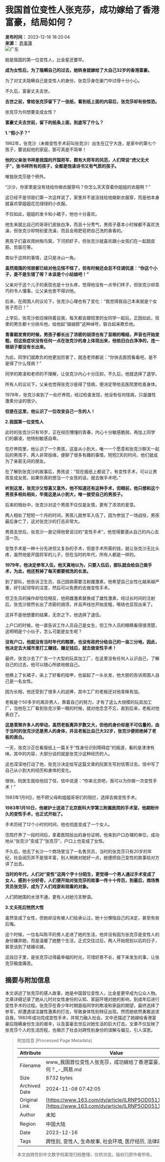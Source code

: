 # 我国首位变性人张克莎，成功嫁给了香港富豪，结局如何？

**发布时间：** 2023-12-16 18:20:04  
**来源：** [奇事簿](https://www.163.com/dy/media/T1493385154164.html)  
![广东](https://static.ws.126.net/163/f2e/dy_media/dy_media/static/images/ipLocation.f6d00eb.svg)  

她是我国的第一位变性人，比金星还要早。

**成为女性后，为了隐瞒自己的过去，她转身就嫁给了大自己32岁的香港富豪。**

为了对丈夫隐瞒自己是变性人的身份，张克莎身在豪门中过得十分小心。

不久后，富豪丈夫去世。

**去世之前，曾给张克莎留下了一张纸，看到纸上面的内容后，张克莎却有些惊恐。**

张克莎为何想要变成女性？

**富豪丈夫去世前，留下的纸条上面，到底写了什么？**

**1.“假小子？”**

1962年，张克沙（未做变性手术前叫张克沙）出生在辽宁大连，是家中的第七个孩子，要说起他的家庭，那可真是不简单！

**他的父亲张书祥是我国的开国将军，颇有大将军的风范，人们常说“虎父无犬子”，张书祥所有的孩子，全都是饱读诗书又有气质的孩子。**

唯独张克莎是个例外。

“沙沙，你家里是没有钱给你做衣服穿吗？你怎么天天穿着你姐姐的衣服啊？”

这已经不是邻居们第一次这样说了，家里并不是没钱给他做新衣服穿，而是他本身就喜欢穿姐姐花花绿绿的小衣服。

不仅如此，姐姐的发卡和小裙子，他也十分喜欢。

他生来就比自己的哥哥们皮肤白净，而且十分秀气，男孩子基本小时候都不喜欢洗澡，但张克沙却特别爱洗澡，而且会用肥皂把自己洗的香香的。

男孩子们喜欢爬树掏鸟窝，下河抓虾子，但张克沙就喜欢跟小女孩们在一起跳皮筋、剪窗花等。

类似于这样的事情，这只是冰山一角。

**虽然周围的邻居都已经对他见怪不怪了，但有时候还会忍不住调侃道：“你这个小子，是不是生错了呀？本该是个小姑娘吧！”**

父亲对于这个儿子的表现也是十分头疼，觉得他没有一点爷们样子，但张克沙却乖巧的令人懂事，让父亲也舍不得训他。

后来，在周围人的议论下，张克沙心理也有了变化：“我觉得我自己本来就是个女孩子而已！”

上学后，张克沙依旧保持着自我，每天都会跟班里的女同学一起玩，正因如此，班里的男生都十分排斥他，给他起“娘娘腔”这种绰号，联合起来欺负他。

**青春期发育的时候，男孩子都长出了浓密的胡须也有了显眼的喉结，声音也开始变粗，但这些症状没有任何一点在张克沙的身上体现出来，他依旧白白净净的，连一根胡子都没有长出来。**

为此，同学们就欺负的他更加厉害了，就连老师都说：“你快去医院看看吧，是不是得了什么怪病？”

同学的欺凌和老师的不理解，让张克沙内心十分压抑，不久后，他就选择了退学。

所有人的议论下，父亲也觉得张克沙是得了怪病，便决定带他去医院里检查身体。

1978年，张克沙来到了一处疗养院，经过检查发现，他没有任何怪病，只是雄性激素分泌的很少。

**但是在这里，他认识了一位改变自己一生的人！**

**2.我国第一位变性人**

此时的张克沙只有16岁，正在经历懵懂的青春，内心十分敏感脆弱，再加上同学们的霸凌，他特别敏感自卑。

在疗养院里，他认识了一个男孩，这是从小到大，唯一一个愿意和张克沙聊天一起玩的男孩子，两人非常投缘，便聊了很多有趣的事情，短短2天的时间，他们就成为了亲密无间的朋友。

在了解到张克沙的故事后，男孩说：“现在报纸上都说了，有变性手术，可以让男孩变成女孩，如果你真的想当一个女孩的话，就去做手术吧。”

**听到这里，张克沙又惊喜又意外，他不知道还有这种手术，但眼前，他只想和这个男孩多相处相处，毕竟这是从小到大，唯一接受自己的男孩子。**

后来的相处中，张克沙对这个男孩不仅仅是友情，更有了浓浓的爱意。

两人相处了短短一个月的时间，男孩儿就参军入伍了，因为参加了一场战役，男孩最后身亡了，这对张克沙的打击非常大。

男孩去世后，张克沙一直记得他曾说过的“变性手术”，他觉得要遵从自己的内心去活一次。

变性手术是一种十分先进但又复杂的手术，但是手术所需的钱，就让张克沙无比头疼，虽然他是开国将军的儿子，但在当时的年代，所有人都是一样的。

**1979年，他决定参军入伍，他天真地以为，只要入伍后，部队就会给自己做手术，为此，他还剪掉了每天都要梳洗的长发。**

到了部队，他告诉卫生员，自己因病需要注射雌激素，他希望自己女性化越来越严重，好引起领导的注意，然后可以免费的去做变性手术。

但卫生员的操作却恰恰相反，他把雌激素替换成了雄性激素，经过长时间的注射后，张克沙居然长出了浓密的胡须，并且声线也开始变粗，喉结也显现出来了。

这并不是他想要的结果，无奈之下，他选择了退伍。

上户口的时候，他一直告诉工作人员自己是女生，但工作人员的眼睛看得很清楚，这明明是个小伙子，怎么可能是女生呢？

**没有户口，他就没有当时年代的粮票，也没有政府分给自己的一亩三分地，因此，他决定去大城市里打工赚钱，赚足钱后，就去做变性手术！**

最终，张克沙去了广东一个大型的玩具加工厂，在这里没有任何人认识自己，了解自己的过去，他可以随心所欲地做自己。

他换上了长裙子，染上了好看的指甲，也留起了一头长发，他大胆的告诉周围人自己是一名女性。

因为长相，他还受到了很多人的追捧，其中工厂的老板还对他青睐有加。

老板是个50多岁的离异男人，靠着自己的努力，才有了这么大规模的玩具加工厂，当他在工厂看到张克沙第一眼的时候，就对他念念不忘，直到后来，老板对他表白了。

**这是羡煞许多人的举动，虽然老板离异岁数又大，但他的身价却是不可估量的，由于当时的张克沙还是男人的身体，并且老板比自己大32岁，张克沙便拒绝掉了老板的表白。**

一天，张克沙正在看报纸上一篇关于“性身份识别障碍症”的报道，看的是津津有味，其中的内容，大部分说的就是张克沙这种经历的人。

这也深深地打动了他，张克沙决定给写这篇文章的阮医生写封信寄过去，信中写了自己从小到大的经历和身体的变化。

很快，阮医生就给他回了信，信中说道：“你来北京吧，我可以为你做一次变性手术！”

1983年1月9日，他不顾父母和姐姐哥哥们的阻拦，选择去做变性手术。

**1983年1月10日，他被护士送进了北京医科大学第三附属医院的手术室，他期盼许久的变性手术，也正式开始了。**

手术历经了12个小时的时间，他也彻底变成了一个女人。

住院疗养了一段时间后，拿着医院给出的身份证明，他来到户口办理的单位，成功地从“张克沙”变成了“张克莎”，户口上也变成了女性。

不久后，他去了长沙一个商场里当了一名售货员，当时的张克莎只有20岁的年纪，社会阅历并不是很丰富，别人稍微对她好一点，她便把自己变性的故事给对方讲了出去。

**当时的年代，人们对“变性”这两个字十分陌生，更觉得一个男人通过手术变成了女人，感到十分好奇，人们便开始对张克莎的故事一传十十传百，到最后，商场售货员张克莎，成为了人们戏耍和观看的对象。**

人们把她围的水泄不通，更有人对她污言秽语。

**3.丈夫死后恍然大悟**

虽然变成了女性，但她却没有被人们给承认过，她十分懊恼自己的决定，甚至有些后悔。

这个时候，一位名叫陈平的男人走进了她的生活，他并没有因为张克莎是变性人的身份嫌弃她，而是温暖了她整个生活，正式交往过后，两人开始规划以后的日子，甚至谈到了结婚论嫁。

这段日子里，是张克莎过得最幸福的时光，可惜好景不长，接下来发生的事，让张克莎极度痛苦。

## 摘要与附加信息

<!-- tcd_abstract -->
本文讲述了张克莎的感人故事，她是中国首位变性人，比金星更早成为公众人物。文章详细记录了她从儿时对女性身份的认知、家庭环境对她的影响，到成年后进行变性手术的过程。张克莎在青少年时期面临同学的欺凌和家庭的期望，最终选择了参军，却遭遇误注雄性激素的打击，导致身体性别特征出现。然而她依然勇敢追求自我，1983年成功完成变性手术，并努力融入社会。文中还描述了她嫁给香港富豪后隐瞒身份生活的艰辛，以及富豪去世后对她生活的巨大打击。文章不仅反映了张克莎个人的生活历程，也揭示了社会对跨性别身份的误解与偏见，引人深思。
<!-- tcd_abstract_end -->

> 附加信息 [Processed Page Metadata]
>
> | Attribute       | Value                                  |
> |-----------------|----------------------------------------|
> | Filename        | www_我国首位变性人张克莎，成功嫁给了香港富豪，结局如何？_-_网易.md                             |
> | Size            | 8732 bytes                           |
> | Archived Date   | 2024-11-08 07:42:05                             |
> | Original Link   | [https://www.163.com/dy/article/ILRNP5OD0511F1TQ.html](https://www.163.com/dy/article/ILRNP5OD0511F1TQ.html)                       |
> | Author          | 未知                               |
> | Region          | 中国大陆                               |
> | Date            | 2023-12-16                                 |
> | Tags            | 跨性别, 变性人, 生命故事, 社会环境, 医疗经历, 法律政策                                 |
>
> 本文由跨性别中文数字档案馆归档整理，仅供浏览。版权归原作者所有。
>